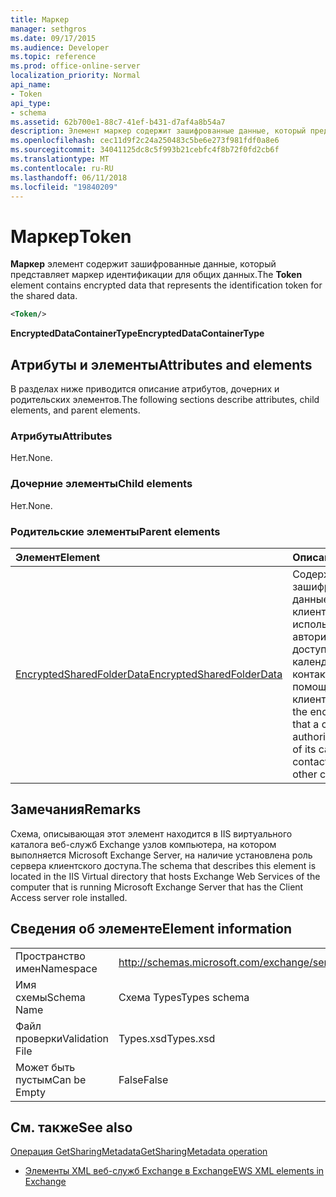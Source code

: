 ```yaml
---
title: Маркер
manager: sethgros
ms.date: 09/17/2015
ms.audience: Developer
ms.topic: reference
ms.prod: office-online-server
localization_priority: Normal
api_name:
- Token
api_type:
- schema
ms.assetid: 62b700e1-88c7-41ef-b431-d7af4a8b54a7
description: Элемент маркер содержит зашифрованные данные, который представляет маркер идентификации для общих данных.
ms.openlocfilehash: cec11d9f2c24a250483c5be6e273f981fdf0a8e6
ms.sourcegitcommit: 34041125dc8c5f993b21cebfc4f8b72f0fd2cb6f
ms.translationtype: MT
ms.contentlocale: ru-RU
ms.lasthandoff: 06/11/2018
ms.locfileid: "19840209"
---
```

# <a name="token"></a><span data-ttu-id="66cf3-103">Маркер</span><span class="sxs-lookup"><span data-stu-id="66cf3-103">Token</span></span>

<span data-ttu-id="66cf3-104">**Маркер** элемент содержит зашифрованные данные, который представляет маркер идентификации для общих данных.</span><span class="sxs-lookup"><span data-stu-id="66cf3-104">The **Token** element contains encrypted data that represents the identification token for the shared data.</span></span> 
  
```xml
<Token/>
```

 <span data-ttu-id="66cf3-105">**EncryptedDataContainerType**</span><span class="sxs-lookup"><span data-stu-id="66cf3-105">**EncryptedDataContainerType**</span></span>
## <a name="attributes-and-elements"></a><span data-ttu-id="66cf3-106">Атрибуты и элементы</span><span class="sxs-lookup"><span data-stu-id="66cf3-106">Attributes and elements</span></span>

<span data-ttu-id="66cf3-107">В разделах ниже приводится описание атрибутов, дочерних и родительских элементов.</span><span class="sxs-lookup"><span data-stu-id="66cf3-107">The following sections describe attributes, child elements, and parent elements.</span></span>
  
### <a name="attributes"></a><span data-ttu-id="66cf3-108">Атрибуты</span><span class="sxs-lookup"><span data-stu-id="66cf3-108">Attributes</span></span>

<span data-ttu-id="66cf3-109">Нет.</span><span class="sxs-lookup"><span data-stu-id="66cf3-109">None.</span></span>
  
### <a name="child-elements"></a><span data-ttu-id="66cf3-110">Дочерние элементы</span><span class="sxs-lookup"><span data-stu-id="66cf3-110">Child elements</span></span>

<span data-ttu-id="66cf3-111">Нет.</span><span class="sxs-lookup"><span data-stu-id="66cf3-111">None.</span></span>
  
### <a name="parent-elements"></a><span data-ttu-id="66cf3-112">Родительские элементы</span><span class="sxs-lookup"><span data-stu-id="66cf3-112">Parent elements</span></span>

|<span data-ttu-id="66cf3-113">**Элемент**</span><span class="sxs-lookup"><span data-stu-id="66cf3-113">**Element**</span></span>|<span data-ttu-id="66cf3-114">**Описание**</span><span class="sxs-lookup"><span data-stu-id="66cf3-114">**Description**</span></span>|
|:-----|:-----|
|[<span data-ttu-id="66cf3-115">EncryptedSharedFolderData</span><span class="sxs-lookup"><span data-stu-id="66cf3-115">EncryptedSharedFolderData</span></span>](encryptedsharedfolderdata.md) <br/> |<span data-ttu-id="66cf3-116">Содержит зашифрованные данные, которые клиент может использовать для авторизации, общий доступ к его календаря или контактов данных с помощью других клиентов.</span><span class="sxs-lookup"><span data-stu-id="66cf3-116">Contains the encrypted data that a client can use to authorize the sharing of its calendar or contact data with other clients.</span></span>  <br/> |
   
## <a name="remarks"></a><span data-ttu-id="66cf3-117">Замечания</span><span class="sxs-lookup"><span data-stu-id="66cf3-117">Remarks</span></span>

<span data-ttu-id="66cf3-118">Схема, описывающая этот элемент находится в IIS виртуального каталога веб-служб Exchange узлов компьютера, на котором выполняется Microsoft Exchange Server, на наличие установлена роль сервера клиентского доступа.</span><span class="sxs-lookup"><span data-stu-id="66cf3-118">The schema that describes this element is located in the IIS Virtual directory that hosts Exchange Web Services of the computer that is running Microsoft Exchange Server that has the Client Access server role installed.</span></span>
  
## <a name="element-information"></a><span data-ttu-id="66cf3-119">Сведения об элементе</span><span class="sxs-lookup"><span data-stu-id="66cf3-119">Element information</span></span>

|||
|:-----|:-----|
|<span data-ttu-id="66cf3-120">Пространство имен</span><span class="sxs-lookup"><span data-stu-id="66cf3-120">Namespace</span></span>  <br/> |http://schemas.microsoft.com/exchange/services/2006/types  <br/> |
|<span data-ttu-id="66cf3-121">Имя схемы</span><span class="sxs-lookup"><span data-stu-id="66cf3-121">Schema Name</span></span>  <br/> |<span data-ttu-id="66cf3-122">Схема Types</span><span class="sxs-lookup"><span data-stu-id="66cf3-122">Types schema</span></span>  <br/> |
|<span data-ttu-id="66cf3-123">Файл проверки</span><span class="sxs-lookup"><span data-stu-id="66cf3-123">Validation File</span></span>  <br/> |<span data-ttu-id="66cf3-124">Types.xsd</span><span class="sxs-lookup"><span data-stu-id="66cf3-124">Types.xsd</span></span>  <br/> |
|<span data-ttu-id="66cf3-125">Может быть пустым</span><span class="sxs-lookup"><span data-stu-id="66cf3-125">Can be Empty</span></span>  <br/> |<span data-ttu-id="66cf3-126">False</span><span class="sxs-lookup"><span data-stu-id="66cf3-126">False</span></span>  <br/> |
   
## <a name="see-also"></a><span data-ttu-id="66cf3-127">См. также</span><span class="sxs-lookup"><span data-stu-id="66cf3-127">See also</span></span>



[<span data-ttu-id="66cf3-128">Операция GetSharingMetadata</span><span class="sxs-lookup"><span data-stu-id="66cf3-128">GetSharingMetadata operation</span></span>](getsharingmetadata-operation.md)


- [<span data-ttu-id="66cf3-129">Элементы XML веб-служб Exchange в Exchange</span><span class="sxs-lookup"><span data-stu-id="66cf3-129">EWS XML elements in Exchange</span></span>](ews-xml-elements-in-exchange.md)

